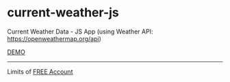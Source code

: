 # current-weather-js
Current Weather Data - JS App (using Weather API: https://openweathermap.org/api)

[DEMO](https://tom2kota.github.io/current-weather-js/)

--------

Limits of [FREE Account](https://openweathermap.org/price)
